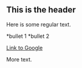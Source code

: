## This is the header

Here is some regular text. 

*bullet 1
*bullet 2

[Link to Google](http://www.google.com)

More text.